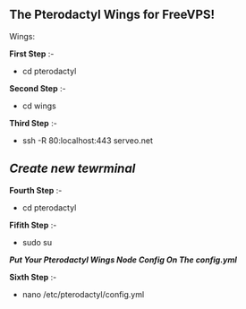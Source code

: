 ## **The Pterodactyl Wings for FreeVPS!**

Wings:

 **First Step** :-
 * cd pterodactyl
 
 **Second Step** :-
 * cd wings

 **Third Step** :- 
 * ssh -R 80:localhost:443 serveo.net 
 
## *Create new tewrminal*

 **Fourth Step** :-
 * cd pterodactyl
 
 **Fifith Step** :-
 * sudo su

___Put Your Pterodactyl Wings Node Config On The config.yml___

 **Sixth Step** :- 
 * nano /etc/pterodactyl/config.yml 
